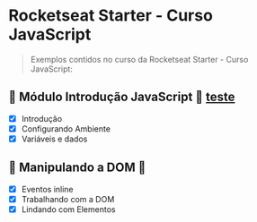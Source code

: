 # Rocketseat Starter - Curso JavaScript

> Exemplos contidos no curso da Rocketseat Starter - Curso JavaScript:

## :rocket: Módulo Introdução JavaScript :link: [teste](https://blog.da2k.com.br)

- [x] Introdução
- [x] Configurando Ambiente
- [x] Variáveis e dados

## :rocket: Manipulando a DOM :link:

- [x] Eventos inline
- [x] Trabalhando com a DOM
- [x] Lindando com Elementos
